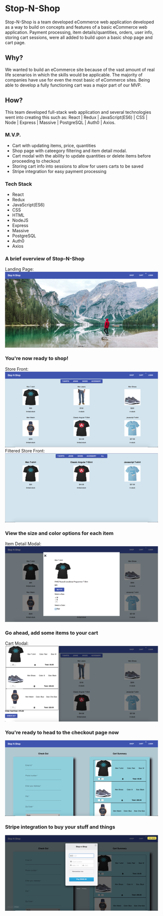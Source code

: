 # Stop-N-Shop
Stop-N-Shop is a team developed eCommerce web application developed as a way to build on concepts and features of a basic eCommerce web application. Payment processing, item details/quantities, orders, user info, storing cart sessions, were all added to build upon a basic shop page and cart page.
## Why?
We wanted to build an eCommerce site because of the vast amount of real life scenarios in which the skills would be applicable. The majority of companies have use for even the most basic of eCommerce sites. Being able to develop a fully functioning cart was a major part of our MVP.
## How?
This team developed full-stack web application and several technologies went into creating this such as: React | Redux | JavaScript(ES6) | CSS | Node | Express | Massive | PostgreSQL | Auth0 | Axios.
### M.V.P.
* Cart with updating items, price, quantities
* Shop page with cateegory filtering and item detail modal. 
* Cart modal with the ability to update quantities or delete items before proceeding to checkout
* Storing cart info into sessions to allow for users carts to be saved
* Stripe integration for easy payment processing
### Tech Stack
* React
* Redux
* JavaScript(ES6)
* CSS
* HTML
* NodeJS
* Express
* Massive
* PostgreSQL
* Auth0
* Axios
### A brief overview of Stop-N-Shop
Landing Page:
![Image of Landing Page](https://github.com/sesouk/Group-Project/blob/master/LandingPage.png)
### You're now ready to shop!
Store Front:
![Image of Store Front](https://github.com/sesouk/Group-Project/blob/master/ShopPage.png)
Filtered Store Front:
![Image of Filtered Store Front](https://github.com/sesouk/Group-Project/blob/master/ShopPageFiltered.png)
### View the size and color options for each item
Item Detail Modal:
![Image of Item Detail Modal](https://github.com/sesouk/Group-Project/blob/master/ItemDetailModal.png)
### Go ahead, add some items to your cart
Cart Modal:
![Image of Cart Modal](https://github.com/sesouk/Group-Project/blob/master/CartModal.png)
### You're ready to head to the checkout page now
![Image of Checkout Page](https://github.com/sesouk/Group-Project/blob/master/CheckoutPage.png)
### Stripe integration to buy your stuff and things
![Image of Stripe Integration](https://github.com/sesouk/Group-Project/blob/master/StripeIntegration.png)